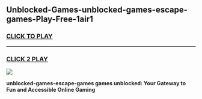 
## Unblocked-Games-unblocked-games-escape-games-Play-Free-1air1
<h3>
<a href="https://premium76.site?title=unblocked-games-escape-games&ref=24M">CLICK TO PLAY</a></h3>
<hr>

<h3>
<a href="https://premium76.site?title=unblocked-games-escape-games&ref=24M">CLICK 2 PLAY</a>
  
</h3>

<a href="https://premium76.site?title=unblocked-games-escape-games&ref=24M"><img src="https://clearcache.store/games.png"></a>


**unblocked-games-escape-games games unblocked: Your Gateway to Fun and Accessible Online Gaming**
